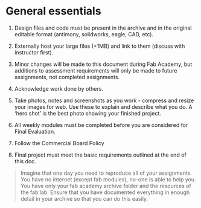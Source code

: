 # General essentials

1. Design files and code must be present in the archive and in the original editable format  (antimony, solidworks, eagle, CAD, etc).

2. Externally host your large files (+1MB) and link to them (discuss with instructor first).

3. Minor changes will be made to this document during Fab Academy, but additions to assessment requirements will only be made to future assignments, not completed assignments.

4. Acknowledge work done by others.

5. Take photos, notes and screenshots as you work - compress and resize your images for web. Use these to explain and describe what you do. A ‘hero shot’ is the best photo showing your finished project.

6. All weekly modules must be completed before you are considered for Final Evaluation.

7. Follow the Commercial Board Policy

8. Final project must meet the basic requirements outlined at the end of this doc.

> Imagine that one day you need to reproduce all of your assignments. You have no internet (except fab modules), no-one is able to help you. You have only your fab academy archive folder and the resources of the fab lab. Ensure that you have documented everything in enough detail in your archive so that you can do this easily.
